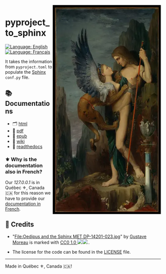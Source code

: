 <img src="assets/Oedipus_and_the_Sphinx_MET_DP-14201-023-width-350.webp" alt="Oedipus and the Sphinx" style="width: 350px;" align="right">

# pyproject_to_sphinx

[![Language: English](https://img.shields.io/badge/Language-English-blue.svg)](./README.md)
[![Language: Français](https://img.shields.io/badge/Langue-Fran%C3%A7ais-blue.svg)](./README.fr.md)

It takes the information from `pyproject.toml` to populate the [Sphinx](http://sphinx-doc.org/) `conf.py` file.

## :books: Documentations
- :card_index_dividers: [html](https://sitenetsoft.com/pyproject_to_sphinx/docs/latest/html/en/)
- :briefcase: [pdf](https://sitenetsoft.com/pyproject_to_sphinx/docs/latest/pdf/en/)
- :green_book: [epub](https://sitenetsoft.com/pyproject_to_sphinx/docs/latest/epub/en/)
- :memo: [wiki](https://github.com/SiteNetSoft/pyproject_to_sphinx/wiki)
- :open_book: [readthedocs](https://amadla-framework.readthedocs.io/en/latest/)

### :fleur_de_lis: Why is the documentation also in French?

Our *127.0.0.1* is in Québec :fleur_de_lis:, Canada 🇨🇦 for this reason we have to provide our [documentation in French](./README.fr.md).

## :scroll: Credits
- <p class="attribution">"<a target="_blank" rel="noopener noreferrer" href="https://commons.wikimedia.org/w/index.php?curid=65099463">File:Oedipus and the Sphinx MET DP-14201-023.jpg</a>" by <a target="_blank" rel="noopener noreferrer" href="https://en.wikipedia.org/wiki/en:Gustave_Moreau">Gustave Moreau</a> is marked with <a target="_blank" rel="noopener noreferrer" href="http://creativecommons.org/publicdomain/zero/1.0/deed.en?ref=openverse">CC0 1.0 <img src="https://mirrors.creativecommons.org/presskit/icons/cc.svg" style="height: 1em; margin-right: 0.125em; display: inline;"></img><img src="https://mirrors.creativecommons.org/presskit/icons/zero.svg" style="height: 1em; margin-right: 0.125em; display: inline;"></img></a>. </p>
- The license for the code can be found in the [LICENSE](./LICENSE) file.

---

Made in Québec :fleur_de_lis:, Canada 🇨🇦!
